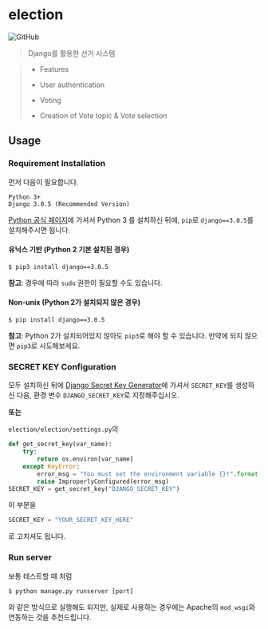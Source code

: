 # election
![GitHub](https://img.shields.io/github/license/yeonho1/election)

> Django를 활용한 선거 시스템

>  *  Features
>
>   * User authentication
>   * Voting
>   * Creation of Vote topic & Vote selection

## Usage

### Requirement Installation

먼저 다음이 필요합니다.

```
Python 3+
Django 3.0.5 (Recommended Version)
```

[Python 공식 페이지](https://python.org)에 가셔서 Python 3 를 설치하신 뒤에, `pip`로 `django==3.0.5`를 설치해주시면 됩니다.

#### 유닉스 기반 (Python 2 기본 설치된 경우)

```
$ pip3 install django==3.0.5
```

**참고**: 경우에 따라 `sudo` 권한이 필요할 수도 있습니다.

#### Non-unix (Python 2가 설치되지 않은 경우)

```
$ pip install django==3.0.5
```

**참고**: Python 2가 설치되어있지 않아도 `pip3`로 해야 할 수 있습니다. 만약에 되지 않으면 `pip3`로 시도해보세요.

### SECRET KEY Configuration

모두 설치하신 뒤에 [Django Secret Key Generator](https://miniwebtool.com/django-secret-key-generator/)에 가셔서 `SECRET_KEY`를 생성하신 다음, 환경 변수 `DJANGO_SECRET_KEY`로 지정해주십시오.

**또는**

`election/election/settings.py`의

```python
def get_secret_key(var_name):
    try:
        return os.environ[var_name]
    except KeyError:
        error_msg = "You must set the environment variable {}!".format(var_name)
        raise ImproperlyConfigured(error_msg)
SECRET_KEY = get_secret_key("DJANGO_SECRET_KEY")
```
이 부분을
```python
SECRET_KEY = "YOUR_SECRET_KEY_HERE"
```
로 고치셔도 됩니다.

### Run server

보통 테스트할 때 처럼

```
$ python manage.py runserver [port]
```
와 같은 방식으로 실행해도 되지만, 실제로 사용하는 경우에는 Apache의 `mod_wsgi`와 연동하는 것을 추천드립니다.